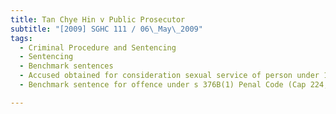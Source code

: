 ```yaml
---
title: Tan Chye Hin v Public Prosecutor 
subtitle: "[2009] SGHC 111 / 06\_May\_2009"
tags:
  - Criminal Procedure and Sentencing
  - Sentencing
  - Benchmark sentences
  - Accused obtained for consideration sexual service of person under 18 years of age
  - Benchmark sentence for offence under s 376B(1) Penal Code (Cap 224, 2008 Rev Ed)

---
```


